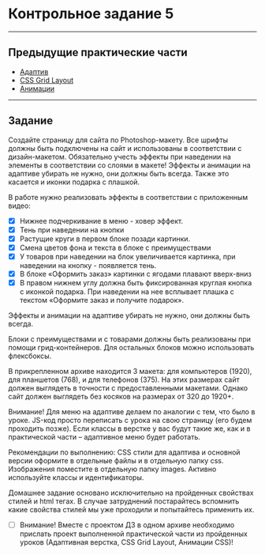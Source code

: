 # Контрольное задание 5

___

## Предыдущие практические части

- [Адаптив]()
- [CSS Grid Layout]()
- [Анимации]()

___

## Задание

Создайте страницу для сайта по Photoshop-макету. Все шрифты должны быть подключены на сайт и использованы в соответствии
с дизайн-макетом. Обязательно учесть эффекты при наведении на элементы в соответствии со слоями в макете! Эффекты и
анимации на адаптиве убирать не нужно, они должны быть всегда. Также это касается и иконки подарка с плашкой.

В работе нужно реализовать эффекты в соответствии с приложенным видео:

- [x] Нижнее подчеркивание в меню - ховер эффект.
- [x] Тень при наведении на кнопки
- [x] Растущие круги в первом блоке позади картинки.
- [x] Смена цветов фона и текста в блоке с преимуществами
- [x] У товаров при наведении на блок увеличивается картинка, при наведении на кнопку - появляется тень.
- [x] В блоке «Оформить заказ» картинки с ягодами плавают вверх-вниз
- [x] В правом нижнем углу должна быть фиксированная круглая кнопка с иконкой подарка. При наведении на нее всплывает плашка
  с текстом «Оформите заказ и получите подарок».

Эффекты и анимации на адаптиве убирать не нужно, они должны быть всегда.

Блоки с преимуществами и с товарами должны быть реализованы при помощи грид-контейнеров. Для остальных блоков можно
использовать флексбоксы.

В прикрепленном архиве находится 3 макета: для компьютеров (1920), для планшетов (768), и для телефонов (375). На этих
размерах сайт должен выглядеть в точности с предоставленными макетами. Однако сайт должен выглядеть без косяков на
размерах от 320 до 1920+.

Внимание! Для меню на адаптиве делаем по аналогии с тем, что было в уроке. JS-код просто переписать с урока на свою
страницу (его будем проходить позже). Если классы в верстке у вас будут такие же, как и в практической части –
адаптивное меню будет работать.

Рекомендации по выполнению: CSS стили для адаптива и основной версии оформите в отдельные файлы и в отдельную папку css.
Изображения поместите в отдельную папку images. Активно используйте классы и идентификаторы.

Домашнее задание основано исключительно на пройденных свойствах стилей и html тегах. В случае затруднений постарайтесь
вспомнить какие свойства стилей мы уже проходили и попытайтесь применить их.

- [ ] Внимание! Вместе с проектом ДЗ в одном архиве необходимо прислать проект выполненной практической части из пройденных
уроков (Адаптивная верстка, CSS Grid Layout, Анимации CSS)!